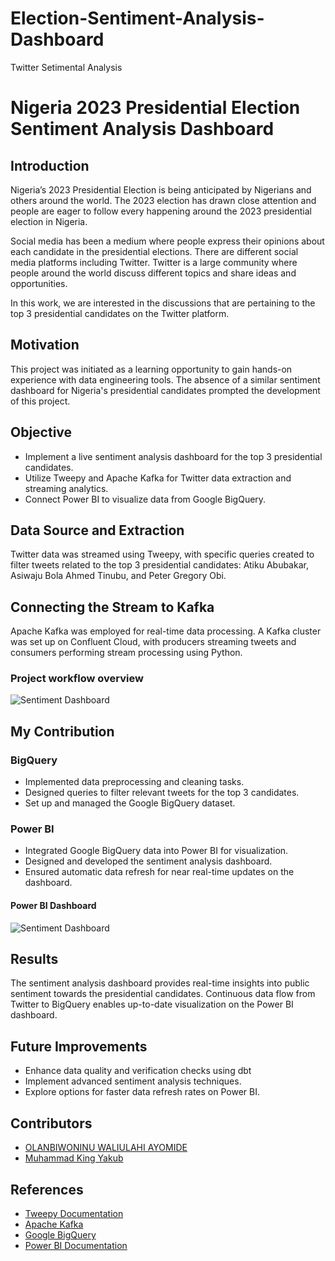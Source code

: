 # Election-Sentiment-Analysis-Dashboard
Twitter Setimental Analysis
# Nigeria 2023 Presidential Election Sentiment Analysis Dashboard

## Introduction

Nigeria’s 2023 Presidential Election is being anticipated by Nigerians and others around the world. The 2023 election has drawn close attention and people are eager to follow every happening around the 2023 presidential election in Nigeria.

Social media has been a medium where people express their opinions about each candidate in the presidential elections. There are different social media platforms including Twitter. Twitter is a large community where people around the world discuss different topics and share ideas and opportunities.

In this work, we are interested in the discussions that are pertaining to the top 3 presidential candidates on the Twitter platform.
## Motivation

This project was initiated as a learning opportunity to gain hands-on experience with data engineering tools. The absence of a similar sentiment dashboard for Nigeria's presidential candidates prompted the development of this project.

## Objective

- Implement a live sentiment analysis dashboard for the top 3 presidential candidates.
- Utilize Tweepy and Apache Kafka for Twitter data extraction and streaming analytics.
- Connect Power BI to visualize data from Google BigQuery.

## Data Source and Extraction

Twitter data was streamed using Tweepy, with specific queries created to filter tweets related to the top 3 presidential candidates: Atiku Abubakar, Asiwaju Bola Ahmed Tinubu, and Peter Gregory Obi.

## Connecting the Stream to Kafka

Apache Kafka was employed for real-time data processing. A Kafka cluster was set up on Confluent Cloud, with producers streaming tweets and consumers performing stream processing using Python.

### Project workflow overview
![Sentiment Dashboard](https://miro.medium.com/v2/resize:fit:828/format:webp/1*Ft3Cyd66rigyvcikVAJ03A.jpeg)

## My Contribution

### BigQuery

- Implemented data preprocessing and cleaning tasks.
- Designed queries to filter relevant tweets for the top 3 candidates.
- Set up and managed the Google BigQuery dataset.

### Power BI

- Integrated Google BigQuery data into Power BI for visualization.
- Designed and developed the sentiment analysis dashboard.
- Ensured automatic data refresh for near real-time updates on the dashboard.
  
#### Power BI Dashboard
![Sentiment Dashboard](https://miro.medium.com/v2/resize:fit:1400/format:webp/1*c6iWpi3ys8C-kX_lt0v9ig.png)



## Results

The sentiment analysis dashboard provides real-time insights into public sentiment towards the presidential candidates. Continuous data flow from Twitter to BigQuery enables up-to-date visualization on the Power BI dashboard.

## Future Improvements

- Enhance data quality and verification checks using dbt
- Implement advanced sentiment analysis techniques.
- Explore options for faster data refresh rates on Power BI.

## Contributors

- [OLANBIWONINU WALIULAHI AYOMIDE](https://github.com/ayomidecode)
- [Muhammad King Yakub](https://github.com/Omotade-MY)

## References

- [Tweepy Documentation](https://docs.tweepy.org/en/stable/)
- [Apache Kafka](https://kafka.apache.org/)
- [Google BigQuery](https://cloud.google.com/bigquery)
- [Power BI Documentation](https://docs.microsoft.com/en-us/power-bi/)

